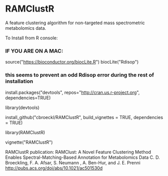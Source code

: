 RAMClustR
=========

A feature clustering algorithm for non-targeted mass spectrometric metabolomics data.

To Install from R console:


### IF YOU ARE ON A MAC: 
source("https://bioconductor.org/biocLite.R")
biocLite("Rdisop")
### this seems to prevent an odd Rdisop error during the rest of installation

install.packages("devtools", repos="http://cran.us.r-project.org", dependencies=TRUE) 

library(devtools)  

install_github("cbroeckl/RAMClustR", build_vignettes = TRUE, dependencies = TRUE) 

library(RAMClustR) 

vignette("RAMClustR")

RAMClustR publication:
RAMClust: A Novel Feature Clustering Method Enables Spectral-Matching-Based Annotation for Metabolomics Data
C. D. Broeckling, F. A. Afsar, S. Neumann , A. Ben-Hur, and J. E. Prenni
http://pubs.acs.org/doi/abs/10.1021/ac501530d

